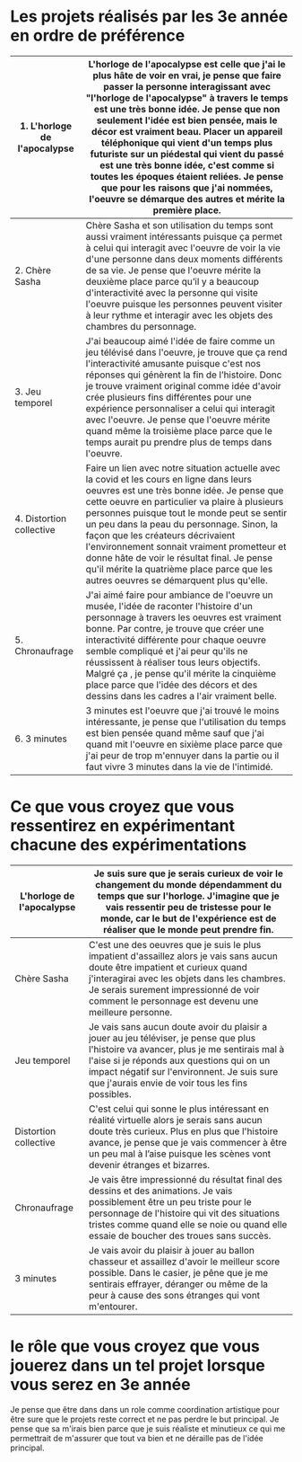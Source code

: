
# Les projets réalisés par les 3e année en ordre de préférence


| 1. L'horloge de l'apocalypse | L'horloge de l'apocalypse est celle que j'ai le plus hâte de voir en vrai, je pense que faire passer la personne interagissant avec "l'horloge de l'apocalypse" à travers le temps est une très bonne idée. Je pense que non seulement l'idée est bien pensée, mais le décor est vraiment beau. Placer un appareil téléphonique qui vient d'un temps plus futuriste sur un piédestal qui vient du passé est une très bonne idée, c'est comme si toutes les époques étaient reliées. Je pense que pour les raisons que j'ai nommées, l'oeuvre se démarque des autres et mérite la première place. |
|------------------------------|--------------------------------------------------------------------------------------------------------------------------------------------------------------------------------------------------------------------------------------------------------------------------------------------------------------------------------------------------------------------------------------------------------------------------------------------------------------------------------------------------------------------------------------------------------------------------------------------------|
| 2. Chère Sasha               | Chère Sasha et son utilisation du temps sont aussi vraiment intéressants puisque ça permet à celui qui interagit avec l'oeuvre de voir la vie d'une personne dans deux moments différents de sa vie. Je pense que l'oeuvre mérite la deuxième place parce qu’il y a beaucoup d'interactivité avec la personne qui visite l'oeuvre puisque les personnes peuvent visiter à leur rythme et interagir avec les objets des chambres du personnage.                                                                                                                                                   |
| 3. Jeu temporel              | J'ai beaucoup aimé l'idée de faire comme un jeu télévisé dans l'oeuvre, je trouve que ça rend l'interactivité amusante puisque c'est nos réponses qui génèrent la fin de l’histoire. Donc je trouve vraiment original comme idée d'avoir crée plusieurs fins différentes pour une expérience personnaliser a celui qui interagit avec l'oeuvre. Je pense que l'oeuvre mérite quand même la troisième place parce que le temps aurait pu prendre plus de temps dans l'oeuvre.                                                                                                                     |
| 4. Distortion collective     | Faire un lien avec notre situation actuelle avec la covid et les cours en ligne dans leurs oeuvres est une très bonne idée. Je pense que cette oeuvre en particulier va plaire à plusieurs personnes puisque tout le monde peut se sentir un peu dans la peau du personnage. Sinon, la façon que les créateurs décrivaient l'environnement sonnait vraiment prometteur et donne hâte de voir le résultat final. Je pense qu'il mérite la quatrième place parce que les autres oeuvres se démarquent plus qu'elle.                                                                                |
| 5. Chronaufrage              | J'ai aimé faire pour ambiance de l'oeuvre un musée, l'idée de raconter l'histoire d'un personnage à travers les oeuvres est vraiment bonne. Par contre, je trouve que créer une interactivité différente pour chaque oeuvre semble compliqué et j'ai peur qu'ils ne réussissent à réaliser tous leurs objectifs. Malgré ça , je pense qu'il mérite la cinquième place parce que l'idée des décors et des dessins dans les cadres a l'air vraiment belle.                                                                                                                                         |
| 6. 3 minutes                 | 3 minutes est l'oeuvre que j'ai trouvé le moins intéressante, je pense que l'utilisation du temps est bien pensée quand même sauf que j'ai quand mit l'oeuvre en sixième place parce que j'ai peur de trop m'ennuyer dans la partie ou il faut vivre 3 minutes dans la vie de l'intimidé.                                                                                                                                                                                                                                                                                                        |







# Ce que vous croyez que vous ressentirez en expérimentant chacune des expérimentations
| L'horloge de l'apocalypse | Je suis sure que je serais curieux de voir le changement du monde dépendamment du temps que sur l'horloge. J'imagine que je vais ressentir peu de tristesse pour le monde, car le but de l'expérience est de réaliser que le monde peut prendre fin.                                    |
|---------------------------|-----------------------------------------------------------------------------------------------------------------------------------------------------------------------------------------------------------------------------------------------------------------------------------------|
| Chère Sasha               | C'est une des oeuvres que je suis le plus impatient d'assaillez alors je vais sans aucun doute être impatient et curieux quand j'interagirai avec les objets dans les chambres. Je serais surement impressionné de voir comment le personnage est devenu une meilleure personne.        |
| Jeu temporel              | Je vais sans aucun doute avoir du plaisir a jouer au jeu téléviser, je pense que plus l'histoire va avancer, plus je me sentirais mal à l'aise si je réponds aux questions qui on un impact négatif sur l'environnent. Je suis sure que j'aurais envie de voir tous les fins possibles. |
| Distortion collective     | C'est celui qui sonne le plus intéressant en réalité virtuelle alors je serais sans aucun doute très curieux. Plus en plus que l'histoire avance, je pense que je vais commencer à être un peu mal à l’aise puisque les scènes vont devenir étranges et bizarres.                       |
| Chronaufrage              | Je vais être impressionné du résultat final des dessins et des animations. Je vais possiblement être un peu triste pour le personnage de l'histoire qui vit des situations tristes comme quand elle se noie ou quand elle essaie de boucher des troues sans succès.                     |
| 3 minutes                 | Je vais avoir du plaisir à jouer au ballon chasseur et assaillez d'avoir le meilleur score possible. Dans le casier, je pêne que je me sentirais effrayer, déranger ou même de la peur à cause des sons étranges qui vont m'entourer.                                                   |
 



# le rôle que vous croyez que vous jouerez dans un tel projet lorsque vous serez en 3e année

Je pense que être dans dans un role comme coordination artistique pour être sure que le projets reste correct et ne pas perdre le but principal. Je pense que sa m'irais bien parce que je suis réaliste et minutieux ce qui me permettrait de m'assurer que tout va bien et ne déraille pas de l'idée principal.
